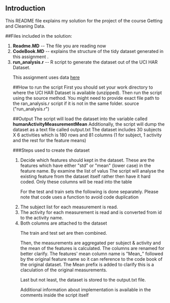 ## Introduction
This README file explains my solution for the project of the course Getting and Cleaning Data.

##Files included in the solution:
<ol>
<li><b>Readme.MD</b> -- The file you are reading now</li>
<li><b>CodeBook.MD</b> -- explains the structure of the tidy dataset generated in this assignment .</li>
<li><b>run_analysis.r</b> -- R script to generate the dataset out of the UCI HAR Dataset.</li>

This assignment uses data <a href="https://d396qusza40orc.cloudfront.net/getdata%2Fprojectfiles%2FUCI%20HAR%20Dataset.zip ">here</a>

##How to run the script
First you should set your work directory to where the UCI HAR Dataset is available (unzipped).
Then run the script using the source method. You might need to provide exact file path to the ran_analysis.r script if it is not in the same folder.
source ("run_analysis.r")

##Output
The script will load the dataset into the variable called <b>humanActivityMeasurementMean</b>
Additionally, the script will dump the dataset as a text file called output.txt
The dataset includes 30 subjects X 6 activities  which is 180 rows and 81 columns (1 for subject, 1 activity and the rest for the feature means)

###Steps used to create the dataset
<ol>
<li> Decide which features should kept in the dataset. These are the features which have either "std" or "mean" (lower case) in the feature name. By examine the list of valus
   The script will analyse the existing feature from the dataset itself rather then have it hard coded.
   Only these columns will be read into the table
</li>

For the test and train sets the following is done separately. Please note that code uses a function to avoid code duplication
<li>The subject list for each measurement is read. </li>
<li>The activity for each measurement is read and is converted from id to the activity name.</li>
<li>Both columns are attached to the dataset</li>

<p>The train and test set are then combined.

Then, the measurements are aggregated per subject & activity and the mean of the features is calculated.
The columns are renamed for better clarify. The features' mean column name is "Mean_" followed by the original feature name so it can  reference to the code book of the original dataset. The Mean prefix is added to clarify this is a claculation of the original measurements.

Last but not least, the dataset is stored to the output.txt file.

Additional information about implementation is available in the comments inside the script itself


